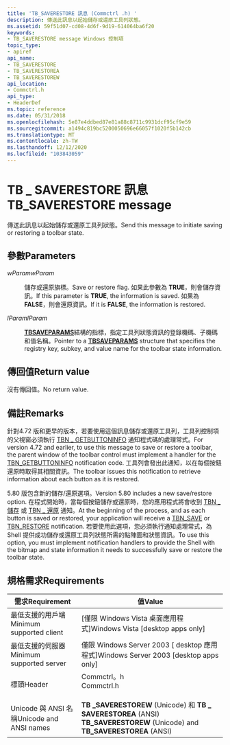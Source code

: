 ```yaml
---
title: 'TB_SAVERESTORE 訊息 (Commctrl .h) '
description: 傳送此訊息以起始儲存或還原工具列狀態。
ms.assetid: 59f51d07-cd08-4d6f-9d19-614064ba6f20
keywords:
- TB_SAVERESTORE message Windows 控制項
topic_type:
- apiref
api_name:
- TB_SAVERESTORE
- TB_SAVERESTOREA
- TB_SAVERESTOREW
api_location:
- Commctrl.h
api_type:
- HeaderDef
ms.topic: reference
ms.date: 05/31/2018
ms.openlocfilehash: 5e87e4ddbed87e81a88c8711c9931dcf95cf9e59
ms.sourcegitcommit: a1494c819bc5200050696e66057f1020f5b142cb
ms.translationtype: MT
ms.contentlocale: zh-TW
ms.lasthandoff: 12/12/2020
ms.locfileid: "103843059"
---
```

# <a name="tb_saverestore-message"></a><span data-ttu-id="92593-104">TB \_ SAVERESTORE 訊息</span><span class="sxs-lookup"><span data-stu-id="92593-104">TB\_SAVERESTORE message</span></span>

<span data-ttu-id="92593-105">傳送此訊息以起始儲存或還原工具列狀態。</span><span class="sxs-lookup"><span data-stu-id="92593-105">Send this message to initiate saving or restoring a toolbar state.</span></span>

## <a name="parameters"></a><span data-ttu-id="92593-106">參數</span><span class="sxs-lookup"><span data-stu-id="92593-106">Parameters</span></span>

<dl> <dt>

<span data-ttu-id="92593-107">*wParam*</span><span class="sxs-lookup"><span data-stu-id="92593-107">*wParam*</span></span> 
</dt> <dd>

<span data-ttu-id="92593-108">儲存或還原旗標。</span><span class="sxs-lookup"><span data-stu-id="92593-108">Save or restore flag.</span></span> <span data-ttu-id="92593-109">如果此參數為 **TRUE**，則會儲存資訊。</span><span class="sxs-lookup"><span data-stu-id="92593-109">If this parameter is **TRUE**, the information is saved.</span></span> <span data-ttu-id="92593-110">如果為 **FALSE**，則會還原資訊。</span><span class="sxs-lookup"><span data-stu-id="92593-110">If it is **FALSE**, the information is restored.</span></span>

</dd> <dt>

<span data-ttu-id="92593-111">*lParam*</span><span class="sxs-lookup"><span data-stu-id="92593-111">*lParam*</span></span> 
</dt> <dd>

<span data-ttu-id="92593-112">[**TBSAVEPARAMS**](/windows/win32/api/commctrl/ns-commctrl-tbsaveparamsa)結構的指標，指定工具列狀態資訊的登錄機碼、子機碼和值名稱。</span><span class="sxs-lookup"><span data-stu-id="92593-112">Pointer to a [**TBSAVEPARAMS**](/windows/win32/api/commctrl/ns-commctrl-tbsaveparamsa) structure that specifies the registry key, subkey, and value name for the toolbar state information.</span></span>

</dd> </dl>

## <a name="return-value"></a><span data-ttu-id="92593-113">傳回值</span><span class="sxs-lookup"><span data-stu-id="92593-113">Return value</span></span>

<span data-ttu-id="92593-114">沒有傳回值。</span><span class="sxs-lookup"><span data-stu-id="92593-114">No return value.</span></span>

## <a name="remarks"></a><span data-ttu-id="92593-115">備註</span><span class="sxs-lookup"><span data-stu-id="92593-115">Remarks</span></span>

<span data-ttu-id="92593-116">針對4.72 版和更早的版本，若要使用這個訊息儲存或還原工具列，工具列控制項的父視窗必須執行 [TBN \_ GETBUTTONINFO](tbn-getbuttoninfo.md) 通知程式碼的處理常式。</span><span class="sxs-lookup"><span data-stu-id="92593-116">For version 4.72 and earlier, to use this message to save or restore a toolbar, the parent window of the toolbar control must implement a handler for the [TBN\_GETBUTTONINFO](tbn-getbuttoninfo.md) notification code.</span></span> <span data-ttu-id="92593-117">工具列會發出此通知，以在每個按鈕還原時取得其相關資訊。</span><span class="sxs-lookup"><span data-stu-id="92593-117">The toolbar issues this notification to retrieve information about each button as it is restored.</span></span>

<span data-ttu-id="92593-118">5.80 版包含新的儲存/還原選項。</span><span class="sxs-lookup"><span data-stu-id="92593-118">Version 5.80 includes a new save/restore option.</span></span> <span data-ttu-id="92593-119">在程式開始時，當每個按鈕儲存或還原時，您的應用程式將會收到 [TBN \_ 儲存](tbn-save.md) 或 [TBN \_ 還原](tbn-restore.md) 通知。</span><span class="sxs-lookup"><span data-stu-id="92593-119">At the beginning of the process, and as each button is saved or restored, your application will receive a [TBN\_SAVE](tbn-save.md) or [TBN\_RESTORE](tbn-restore.md) notification.</span></span> <span data-ttu-id="92593-120">若要使用此選項，您必須執行通知處理常式，為 Shell 提供成功儲存或還原工具列狀態所需的點陣圖和狀態資訊。</span><span class="sxs-lookup"><span data-stu-id="92593-120">To use this option, you must implement notification handlers to provide the Shell with the bitmap and state information it needs to successfully save or restore the toolbar state.</span></span>

## <a name="requirements"></a><span data-ttu-id="92593-121">規格需求</span><span class="sxs-lookup"><span data-stu-id="92593-121">Requirements</span></span>



| <span data-ttu-id="92593-122">需求</span><span class="sxs-lookup"><span data-stu-id="92593-122">Requirement</span></span> | <span data-ttu-id="92593-123">值</span><span class="sxs-lookup"><span data-stu-id="92593-123">Value</span></span> |
|-------------------------------------|---------------------------------------------------------------------------------------|
| <span data-ttu-id="92593-124">最低支援的用戶端</span><span class="sxs-lookup"><span data-stu-id="92593-124">Minimum supported client</span></span><br/> | <span data-ttu-id="92593-125">\[僅限 Windows Vista 桌面應用程式\]</span><span class="sxs-lookup"><span data-stu-id="92593-125">Windows Vista \[desktop apps only\]</span></span><br/>                                        |
| <span data-ttu-id="92593-126">最低支援的伺服器</span><span class="sxs-lookup"><span data-stu-id="92593-126">Minimum supported server</span></span><br/> | <span data-ttu-id="92593-127">僅限 Windows Server 2003 \[ desktop 應用程式\]</span><span class="sxs-lookup"><span data-stu-id="92593-127">Windows Server 2003 \[desktop apps only\]</span></span><br/>                                  |
| <span data-ttu-id="92593-128">標頭</span><span class="sxs-lookup"><span data-stu-id="92593-128">Header</span></span><br/>                   | <dl> <span data-ttu-id="92593-129"><dt>Commctrl。h</dt></span><span class="sxs-lookup"><span data-stu-id="92593-129"><dt>Commctrl.h</dt></span></span> </dl> |
| <span data-ttu-id="92593-130">Unicode 與 ANSI 名稱</span><span class="sxs-lookup"><span data-stu-id="92593-130">Unicode and ANSI names</span></span><br/>   | <span data-ttu-id="92593-131">**TB \_SAVERESTOREW** (Unicode) 和 **TB \_ SAVERESTOREA** (ANSI) </span><span class="sxs-lookup"><span data-stu-id="92593-131">**TB\_SAVERESTOREW** (Unicode) and **TB\_SAVERESTOREA** (ANSI)</span></span><br/>             |



 

 





